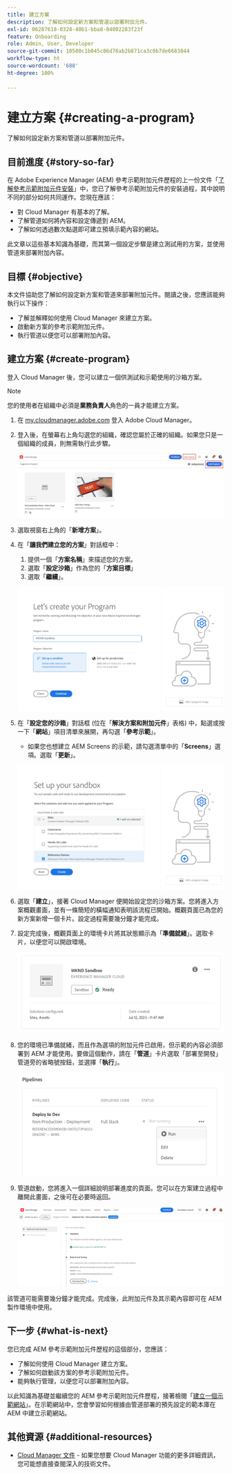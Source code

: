 ```yaml
---
title: 建立方案
description: 了解如何設定新方案和管道以部署附加元件。
exl-id: 06287618-0328-40b1-bba8-84002283f23f
feature: Onboarding
role: Admin, User, Developer
source-git-commit: 10580c1b045c86d76ab2b871ca3c0b7de6683044
workflow-type: ht
source-wordcount: '688'
ht-degree: 100%

---
```



# 建立方案 {#creating-a-program}

了解如何設定新方案和管道以部署附加元件。

## 目前進度 {#story-so-far}

在 Adobe Experience Manager (AEM) 參考示範附加元件歷程的上一份文件「[了解參考示範附加元件安裝](installation.md)」中，您已了解參考示範附加元件的安裝過程，其中說明不同的部分如何共同運作。您現在應該：

* 對 Cloud Manager 有基本的了解。
* 了解管道如何將內容和設定傳遞到 AEM。
* 了解如何透過數次點選即可建立預填示範內容的網站。

此文章以這些基本知識為基礎，而其第一個設定步驟是建立測試用的方案，並使用管道來部署附加內容。

## 目標 {#objective}

本文件協助您了解如何設定新方案和管道來部署附加元件。閱讀之後，您應該能夠執行以下操作：

* 了解並解釋如何使用 Cloud Manager 來建立方案。
* 啟動新方案的參考示範附加元件。
* 執行管道以便您可以部署附加內容。

## 建立方案 {#create-program}

登入 Cloud Manager 後，您可以建立一個供測試和示範使用的沙箱方案。

>[!NOTE]
>
>您的使用者在組織中必須是&#x200B;**業務負責人**&#x200B;角色的一員才能建立方案。

1. 在 [my.cloudmanager.adobe.com](https://my.cloudmanager.adobe.com/) 登入 Adobe Cloud Manager。

1. 登入後，在螢幕右上角勾選您的組織，確認您屬於正確的組織。如果您只是一個組織的成員，則無需執行此步驟。

   ![Cloud Manager 概觀](assets/cloud-manager.png)

1. 選取視窗右上角的「**新增方案**」。

1. 在「**讓我們建立您的方案**」對話框中：

   1. 提供一個「**方案名稱**」來描述您的方案。
   1. 選取「**設定沙箱**」作為您的「**方案目標**」
   1. 選取「**繼續**」。

   ![建立方案對話框](assets/create-program.png)

1. 在「**設定您的沙箱**」對話框 (位在「**解決方案和附加元件**」表格) 中，點選或按一下「**網站**」項目清單來展開，再勾選「**參考示範**」。

   * 如果您也想建立 AEM Screens 的示範，請勾選清單中的「**Screens**」選項。選取「**更新**」。

   ![在方案設定中選取用於參考示範的附加元件](assets/select-reference-demo-add-on.png)


1. 選取「**建立**」，接著 Cloud Manager 便開始設定您的沙箱方案。您將進入方案概觀畫面，並有一條簡短的橫幅通知表明該流程已開始。概觀頁面已為您的新方案新增一個卡片。設定過程需要幾分鐘才能完成。

1. 設定完成後，概觀頁面上的環境卡片將其狀態顯示為「**準備就緒**」。選取卡片，以便您可以開啟環境。

   ![方案建立完成](assets/ready.png)

1. 您的環境已準備就緒，而且作為選項的附加元件已啟用，但示範的內容必須部署到 AEM 才能使用。要做這個動作，請在「**管道**」卡片選取「部署至開發」管道旁的省略號按鈕，並選擇「**執行**」。

   ![啟動](assets/run.png)

1. 管道啟動，您將進入一個詳細說明部署進度的頁面。您可以在方案建立過程中離開此畫面，之後可在必要時返回。

   ![部署](assets/deployment.png)

該管道可能需要幾分鐘才能完成。完成後，此附加元件及其示範內容即可在 AEM 製作環境中使用。

## 下一步 {#what-is-next}

您已完成 AEM 參考示範附加元件歷程的這個部分，您應該：

* 了解如何使用 Cloud Manager 建立方案。
* 了解如何啟動該方案的參考示範附加元件。
* 能夠執行管理，以便您可以部署附加內容。

以此知識為基礎並繼續您的 AEM 參考示範附加元件歷程，接著檢閱「[建立一個示範網站](create-site.md)」。在示範網站中，您會學習如何根據由管道部署的預先設定的範本庫在 AEM 中建立示範網站。

## 其他資源 {#additional-resources}

* [Cloud Manager 文件](https://experienceleague.adobe.com/docs/experience-manager-cloud-service/content/onboarding/onboarding-concepts/cloud-manager-introduction.html) - 如果您想要 Cloud Manager 功能的更多詳細資訊，您可能想直接查閱深入的技術文件。
